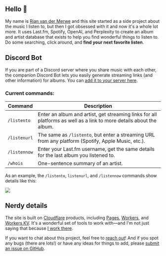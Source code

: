 ## Hello 👋

My name is [Rian van der Merwe](https://elezea.com/) and this site started as a side project about the music I listen to, but then I got obsessed with it and now it's a whole lot more. It uses Last.fm, Spotify, OpenAI, and Perplexity to create an album and artist database that exists to help you find wonderful things to listen to. Do some searching, click around, and **find your next favorite listen**.

## Discord Bot

If you are part of a Discord server where you share music with each other, the companion Discord Bot lets you easily generate streaming links (and other information) for albums. You can [add it to your server here](https://discord.com/oauth2/authorize?client_id=1284593290947068024).

### Current commands:

| Command        | Description                                                                                                          |
|----------------|----------------------------------------------------------------------------------------------------------------------|
| `/listento`    | Enter an album and artist, get streaming links for all platforms as well as a link to more details about the album. |
| `/listenurl`   | The same as `/listento`, but enter a streaming URL from any platform (Spotify, Apple Music, etc.).                 |
| `/listennow`   | Enter your Last.fm username, get the same details for the last album you listened to.       |
| `/whois`       | One-sentence summary of an artist.                                                                      |


As an example, the `/listento`, `listenurl`, and `/listennow` commands show details like this:

![](https://file.elezea.com/20240921-aoapEQAq-2x.png)

## Nerdy details

The site is built on [Cloudflare](https://cloudflare.com/) products, including [Pages](https://pages.cloudflare.com/), [Workers](https://workers.cloudflare.com/), and [Workers KV](https://www.cloudflare.com/developer-platform/workers-kv/). It's a wonderful set of tools to work with—and I'm not just saying that because [I work there](https://elezea.com/portfolio/).

If you want to chat about this project, feel free to [reach out](https://elezea.com/contact/)! And if you spot any bugs (there are lots!) or have any ideas for things to add, please [submit an issue on GitHub](https://github.com/rianvdm/my-music-next/issues).
